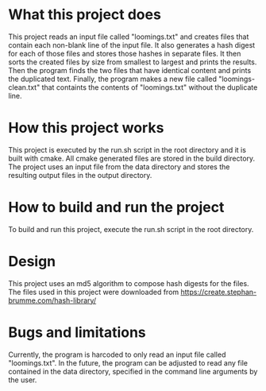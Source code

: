 # What this project does 
This project reads an input file called "loomings.txt" and creates files that contain each non-blank line of the input file. It also generates a hash digest for each of those files and stores those hashes in separate files. It then sorts the created files by size from smallest to largest and prints the results. Then the program finds the two files that have identical content and prints the duplicated text. Finally, the program makes a new file called "loomings-clean.txt" that containts the contents of "loomings.txt" without the duplicate line.

# How this project works
This project is executed by the run.sh script in the root directory and it is built with cmake. All cmake generated files are stored in the build directory. The project uses an input file from the data directory and stores the resulting output files in the output directory. 

# How to build and run the project
To build and run this project, execute the run.sh script in the root directory. 

# Design
This project uses an md5 algorithm to compose hash digests for the files. The files used in this project were downloaded from https://create.stephan-brumme.com/hash-library/

# Bugs and limitations
Currently, the program is harcoded to only read an input file called "loomings.txt". In the future, the program can be adjusted to read any file contained in the data directory, specified in the command line arguments by the user. 
